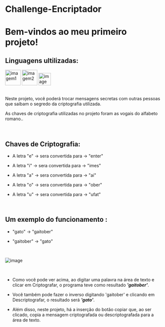 # Challenge-Encriptador

# Bem-vindos ao meu primeiro projeto!

## Linguagens ultilizadas: 

<p align="left">
  <img src="https://cdn.jsdelivr.net/gh/devicons/devicon/icons/css3/css3-original-wordmark.svg" alt="imagem1" width="50" height="50">
  <img src="https://cdn.jsdelivr.net/gh/devicons/devicon/icons/html5/html5-original-wordmark.svg" alt="imagem2" width="50" height="50">
  <img src="https://cdn.jsdelivr.net/gh/devicons/devicon/icons/javascript/javascript-original.svg" alt="imagem3" width="40" height="40">
</p>      
 <br>   
Neste projeto, você poderá trocar mensagens secretas com outras pessoas que saibam o segredo da criptografia utilizada.

As chaves de criptografia utilizadas no projeto foram as vogais do alfabeto romano..

<br> 

## Chaves de Criptografia: 

*  A letra "e" -> sera convertida para -> "enter"

* A letra "i" -> sera convertida para -> "imes"

* A letra "a" -> sera convertida para -> "ai"

* A letra "o" -> sera convertida para -> "ober"

* A letra "u" -> sera convertida para -> "ufat"

<br> 

## Um exemplo do funcionamento :

* "gato" -> "gaitober"

* "gaitober" -> "gato"

<br>

![image](https://github.com/GuilhermeBauer16/Challenge-Encriptador/assets/123701893/6eff327f-6e6f-474f-a1b7-99ba440cd04a)

<br>

* Como você pode ver acima, ao digitar uma palavra na área de texto e clicar em Criptografar, o programa teve como resultado ***'gaitober'***.

* Você também pode fazer o inverso digitando 'gaitober' e clicando em Descriptografar, o resultado será ***'gato'***.

* Além disso, neste projeto, há a inserção do botão copiar que, ao ser clicado, copia a mensagem criptografada ou descriptografada para a área de texto.


